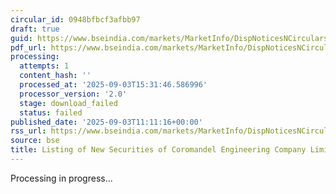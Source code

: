 ```yaml
---
circular_id: 0948bfbcf3afbb97
draft: true
guid: https://www.bseindia.com/markets/MarketInfo/DispNoticesNCirculars.aspx?Noticeid={7830903A-3599-4B8D-9A85-A12A79DBD03E}&noticeno=20250903-14&dt=09/03/2025&icount=14&totcount=49&flag=0
pdf_url: https://www.bseindia.com/markets/MarketInfo/DispNoticesNCirculars.aspx?Noticeid={7830903A-3599-4B8D-9A85-A12A79DBD03E}&noticeno=20250903-14&dt=09/03/2025&icount=14&totcount=49&flag=0
processing:
  attempts: 1
  content_hash: ''
  processed_at: '2025-09-03T15:31:46.586996'
  processor_version: '2.0'
  stage: download_failed
  status: failed
published_date: '2025-09-03T11:11:16+00:00'
rss_url: https://www.bseindia.com/markets/MarketInfo/DispNoticesNCirculars.aspx?Noticeid={7830903A-3599-4B8D-9A85-A12A79DBD03E}&noticeno=20250903-14&dt=09/03/2025&icount=14&totcount=49&flag=0
source: bse
title: Listing of New Securities of Coromandel Engineering Company Limited
---
```


Processing in progress...
